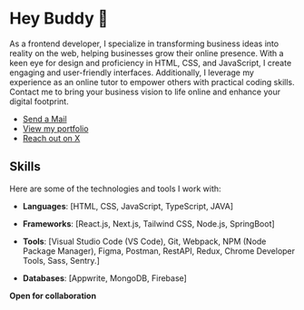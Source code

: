 # Hey Buddy 👋

As a frontend developer, I specialize in transforming business ideas into reality on the web, helping businesses grow their online presence. With a keen eye for design and proficiency in HTML, CSS, and JavaScript, I create engaging and user-friendly interfaces. Additionally, I leverage my experience as an online tutor to empower others with practical coding skills. Contact me to bring your business vision to life online and enhance your digital footprint.

- [Send a Mail](mailto:dannydotdev@gmail.com)
- [View my portfolio](https://danieltriedcoding.vercel.app)
- [Reach out on X](https://x.com/1am_programmer2)



## Skills
Here are some of the technologies and tools I work with:

  - **Languages**: [HTML, CSS, JavaScript, TypeScript, JAVA]
  
- **Frameworks**: [React.js, Next.js, Tailwind CSS, Node.js, SpringBoot]
  
- **Tools**: [Visual Studio Code (VS Code), Git, Webpack, NPM (Node Package Manager), Figma, Postman, RestAPI, Redux, Chrome Developer Tools, Sass, Sentry.]
  
- **Databases**: [Appwrite, MongoDB, Firebase]

**Open for collaboration**






